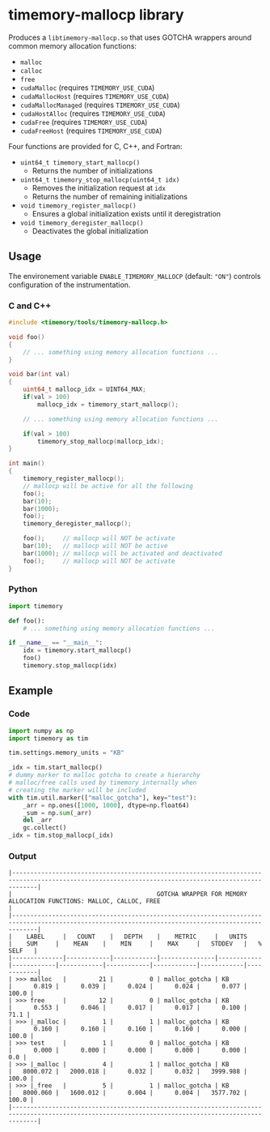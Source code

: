 # timemory-mallocp library

Produces a `libtimemory-mallocp.so` that uses GOTCHA wrappers around common memory allocation functions:

- `malloc`
- `calloc`
- `free`
- `cudaMalloc` (requires `TIMEMORY_USE_CUDA`)
- `cudaMallocHost` (requires `TIMEMORY_USE_CUDA`)
- `cudaMallocManaged` (requires `TIMEMORY_USE_CUDA`)
- `cudaHostAlloc` (requires `TIMEMORY_USE_CUDA`)
- `cudaFree` (requires `TIMEMORY_USE_CUDA`)
- `cudaFreeHost` (requires `TIMEMORY_USE_CUDA`)

Four functions are provided for C, C++, and Fortran:

- `uint64_t timemory_start_mallocp()`
  - Returns the number of initializations
- `uint64_t timemory_stop_mallocp(uint64_t idx)`
  - Removes the initialization request at `idx`
  - Returns the number of remaining initializations
- `void timemory_register_mallocp()`
  - Ensures a global initialization exists until it deregistration
- `void timemory_deregister_mallocp()`
  - Deactivates the global initialization

## Usage

The environement variable `ENABLE_TIMEMORY_MALLOCP` (default: `"ON"`) controls configuration of the instrumentation.

### C and C++

```cpp
#include <timemory/tools/timemory-mallocp.h>

void foo()
{
    // ... something using memory allocation functions ...
}

void bar(int val)
{
    uint64_t mallocp_idx = UINT64_MAX;
    if(val > 100)
        mallocp_idx = timemory_start_mallocp();

    // ... something using memory allocation functions ...

    if(val > 100)
        timemory_stop_mallocp(mallocp_idx);
}

int main()
{
    timemory_register_mallocp();
    // mallocp will be active for all the following
    foo();
    bar(10);
    bar(1000);
    foo();
    timemory_deregister_mallocp();

    foo();     // mallocp will NOT be activate
    bar(10);   // mallocp will NOT be active
    bar(1000); // mallocp will be activated and deactivated
    foo();     // mallocp will NOT be activate
}
```

### Python

```python
import timemory

def foo():
    # ... something using memory allocation functions ...

if __name__ == "__main__":
    idx = timemory.start_mallocp()
    foo()
    timemory.stop_mallocp(idx)
```

## Example

### Code

```python
import numpy as np
import timemory as tim

tim.settings.memory_units = "KB"

_idx = tim.start_mallocp()
# dummy marker to malloc gotcha to create a hierarchy
# malloc/free calls used by timemory internally when
# creating the marker will be included
with tim.util.marker(["malloc_gotcha"], key="test"):
    _arr = np.ones([1000, 1000], dtype=np.float64)
    _sum = np.sum(_arr)
    del _arr
    gc.collect()
_idx = tim.stop_mallocp(_idx)
```

### Output

```console
|---------------------------------------------------------------------------------------------------------------------------------------------------|
|                                        GOTCHA WRAPPER FOR MEMORY ALLOCATION FUNCTIONS: MALLOC, CALLOC, FREE                                       |
|---------------------------------------------------------------------------------------------------------------------------------------------------|
|    LABEL     |   COUNT    |   DEPTH    |    METRIC     |   UNITS    |    SUM     |    MEAN    |    MIN     |    MAX     |   STDDEV   |   % SELF   |
|--------------|------------|------------|---------------|------------|------------|------------|------------|------------|------------|------------|
| >>> malloc   |         21 |          0 | malloc_gotcha | KB         |      0.819 |      0.039 |      0.024 |      0.024 |      0.077 |      100.0 |
| >>> free     |         12 |          0 | malloc_gotcha | KB         |      0.553 |      0.046 |      0.017 |      0.017 |      0.100 |       71.1 |
| >>> |_malloc |          1 |          1 | malloc_gotcha | KB         |      0.160 |      0.160 |      0.160 |      0.160 |      0.000 |      100.0 |
| >>> test     |          1 |          0 | malloc_gotcha | KB         |      0.000 |      0.000 |      0.000 |      0.000 |      0.000 |        0.0 |
| >>> |_malloc |          4 |          1 | malloc_gotcha | KB         |   8000.072 |   2000.018 |      0.032 |      0.032 |   3999.988 |      100.0 |
| >>> |_free   |          5 |          1 | malloc_gotcha | KB         |   8000.060 |   1600.012 |      0.004 |      0.004 |   3577.702 |      100.0 |
|---------------------------------------------------------------------------------------------------------------------------------------------------|
```
